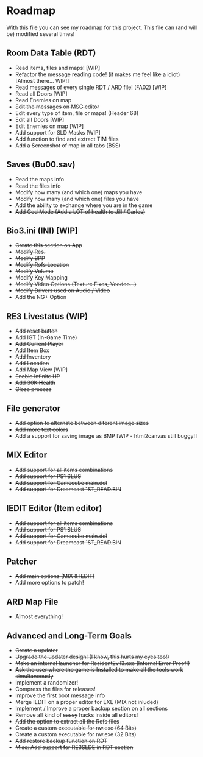 # Roadmap
With this file you can see my roadmap for this project.
This file can (and will be) modified several times!

## Room Data Table (RDT)
- Read items, files and maps! [WIP]
- Refactor the message reading code! (it makes me feel like a idiot) [Almost there... WIP!]
- Read messages of every single RDT / ARD file! (FA02) [WIP]
- Read all Doors [WIP]
- Read Enemies on map
- ~~Edit the messages on MSG editor~~
- Edit every type of item, file or maps! (Header 68)
- Edit all Doors [WIP]
- Edit Enemies on map [WIP]
- Add support for SLD Masks [WIP]
- Add function to find and extract TIM files
- ~~Add a Screenshot of map in all tabs (BSS)~~

## Saves (Bu00.sav)
- Read the maps info
- Read the files info
- Modify how many (and which one) maps you have
- Modify how many (and which one) files you have
- Add the ability to exchange where you are in the game
- ~~Add God Mode (Add a LOT of health to Jill / Carlos)~~

## Bio3.ini (INI) [WIP]
- ~~Create this section on App~~
- ~~Modify Res.~~
- ~~Modify BPP~~
- ~~Modify Rofs Location~~
- ~~Modify Volume~~
- Modify Key Mapping
- ~~Modify Video Options (Texture Fixes, Voodoo...)~~
- ~~Modify Drivers used on Audio / Video~~
- Add the NG+ Option

## RE3 Livestatus (WIP)
- ~~Add reset button~~
- Add IGT (In-Game Time)
- ~~Add Current Player~~
- Add Item Box
- ~~Add Inventory~~
- ~~Add Location~~
- Add Map View [WIP]
- ~~Enable Infinite HP~~
- ~~Add 30K Health~~
- ~~Close process~~

## File generator
- ~~Add option to alternate between diferent image sizes~~
- ~~Add more text colors~~
- Add a support for saving image as BMP [WIP - html2canvas still buggy!]

## MIX Editor
- ~~Add support for all items combinations~~
- ~~Add support for PS1 SLUS~~
- ~~Add support for Gamecube main.dol~~
- ~~Add support for Dreamcast 1ST_READ.BIN~~

## IEDIT Editor (Item editor)
- ~~Add support for all items combinations~~
- ~~Add support for PS1 SLUS~~
- ~~Add support for Gamecube main.dol~~
- ~~Add support for Dreamcast 1ST_READ.BIN~~

## Patcher
- ~~Add main options (MIX & IEDIT)~~ 
- Add more options to patch!

## ARD Map File
- Almost everything!

## Advanced and Long-Term Goals
- ~~Create a updater~~
- ~~Upgrade the updater design! (I know, this hurts my eyes too!)~~
- ~~Make an internal launcher for ResidentEvil3.exe (Internal Error Proof!)~~
- ~~Ask the user where the game is Installed to make all the tools work simultaneously~~
- Implement a randomizer!
- Compress the files for releases!
- Improve the first boot message info
- Merge IEDIT on a proper editor for EXE (MIX not inluded)
- Implement / Improve a proper backup section on all sections
- Remove all kind of ~~sassy~~ hacks inside all editors!
- ~~Add the option to extract all the Rofs files~~
- ~~Create a custom executable for nw.exe (64 Bits)~~
- Create a custom executable for nw.exe (32 Bits)
- ~~Add restore backup function on RDT~~
- ~~Misc: Add support for RE3SLDE in RDT section~~